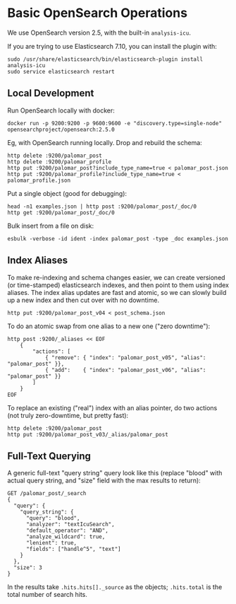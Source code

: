 
# Basic OpenSearch Operations

We use OpenSearch version 2.5, with the built-in `analysis-icu`.

If you are trying to use Elasticsearch 7.10, you can install the plugin with:

    sudo /usr/share/elasticsearch/bin/elasticsearch-plugin install analysis-icu
    sudo service elasticsearch restart

## Local Development

Run OpenSearch locally with docker:

    docker run -p 9200:9200 -p 9600:9600 -e "discovery.type=single-node" opensearchproject/opensearch:2.5.0

Eg, with OpenSearch running locally. Drop and rebuild the schema:

    http delete :9200/palomar_post
    http delete :9200/palomar_profile
    http put :9200/palomar_post?include_type_name=true < palomar_post.json
    http put :9200/palomar_profile?include_type_name=true < palomar_profile.json

Put a single object (good for debugging):

    head -n1 examples.json | http post :9200/palomar_post/_doc/0
    http get :9200/palomar_post/_doc/0

Bulk insert from a file on disk:

    esbulk -verbose -id ident -index palomar_post -type _doc examples.json

## Index Aliases

To make re-indexing and schema changes easier, we can create versioned (or
time-stamped) elasticsearch indexes, and then point to them using index
aliases. The index alias updates are fast and atomic, so we can slowly build up
a new index and then cut over with no downtime.

    http put :9200/palomar_post_v04 < post_schema.json

To do an atomic swap from one alias to a new one ("zero downtime"):

    http post :9200/_aliases << EOF
        {
            "actions": [
                { "remove": { "index": "palomar_post_v05", "alias": "palomar_post" }},
                { "add":    { "index": "palomar_post_v06", "alias": "palomar_post" }}
            ]
        }
    EOF

To replace an existing ("real") index with an alias pointer, do two actions
(not truly zero-downtime, but pretty fast):

    http delete :9200/palomar_post
    http put :9200/palomar_post_v03/_alias/palomar_post

## Full-Text Querying

A generic full-text "query string" query look like this (replace "blood" with
actual query string, and "size" field with the max results to return):

    GET /palomar_post/_search
    {
      "query": {
        "query_string": {
          "query": "blood",
          "analyzer": "textIcuSearch",
          "default_operator": "AND",
          "analyze_wildcard": true,
          "lenient": true,
          "fields": ["handle^5", "text"]
        }
      },
      "size": 3
    }

In the results take `.hits.hits[]._source` as the objects; `.hits.total` is the
total number of search hits.

